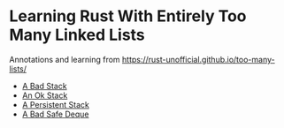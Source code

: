 # Learning Rust With Entirely Too Many Linked Lists

Annotations and learning from https://rust-unofficial.github.io/too-many-lists/

- [A Bad Stack](./docs/02-a-bad-stack.md)
- [An Ok Stack](./docs/03-an-ok-stack.md)
- [A Persistent Stack](./docs/04-a-persistent-stack.md)
- [A Bad Safe Deque](./docs/05-a-bad-safe-deque.md)
